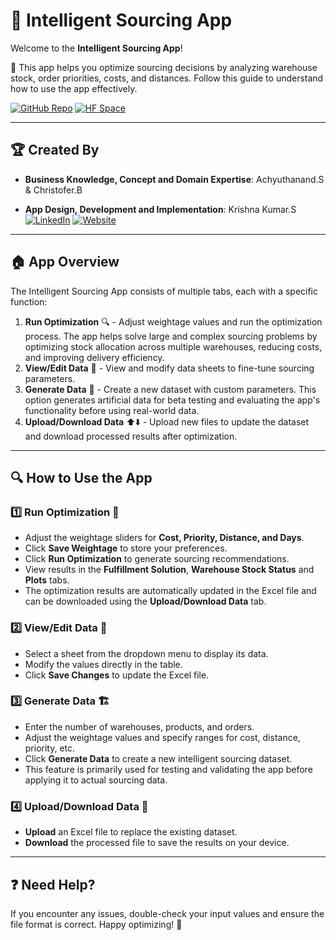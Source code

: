 # 📌 Intelligent Sourcing App

Welcome to the **Intelligent Sourcing App**! 

🚀 This app helps you optimize sourcing decisions by analyzing warehouse stock, order priorities, costs, and distances.
Follow this guide to understand how to use the app effectively.


[![GitHub Repo](https://img.shields.io/badge/GitHub-Intelligent_Sourcing-blue?logo=github)](https://github.com/kk20krishna/Intelligent-Sourcing)
[![HF Space](https://img.shields.io/badge/HuggingFace-Intelligent_Sourcing_App-orange?logo=huggingface)](https://huggingface.co/spaces/kk20krishna/Intelligent-Sourcing)  
 

---
## 🏆 Created By
- **Business Knowledge, Concept and Domain Expertise**: Achyuthanand.S & Christofer.B


- **App Design, Development and Implementation**: Krishna Kumar.S
[![LinkedIn](https://img.shields.io/badge/LinkedIn-Connect-blue?logo=linkedin)](https://www.linkedin.com/in/krishna-kumar-sankaran-kutty/)
[![Website](https://img.shields.io/badge/Website-Krishna_Kumar_S-green?logo=netlify)](https://krishnakumars.netlify.app/)  

---

## 🏠 App Overview
The Intelligent Sourcing App consists of multiple tabs, each with a specific function:

  1. **Run Optimization** 🔍 - Adjust weightage values and run the optimization process. The app helps solve large and complex sourcing problems by optimizing stock allocation across multiple warehouses, reducing costs, and improving delivery efficiency.
  2. **View/Edit Data** 📑 - View and modify data sheets to fine-tune sourcing parameters.
  3. **Generate Data** 🎲 - Create a new dataset with custom parameters. This option generates artificial data for beta testing and evaluating the app's functionality before using real-world data.
  4. **Upload/Download Data** ⬆️⬇️ - Upload new files to update the dataset and download processed results after optimization.

---

## 🔍 How to Use the App

### 1️⃣ Run Optimization 🚀
- Adjust the weightage sliders for **Cost, Priority, Distance, and Days**.
- Click **Save Weightage** to store your preferences.
- Click **Run Optimization** to generate sourcing recommendations.
- View results in the **Fulfillment Solution**,  **Warehouse Stock Status** and **Plots** tabs.
- The optimization results are automatically updated in the Excel file and can be downloaded using the **Upload/Download Data** tab.

### 2️⃣ View/Edit Data 📝
- Select a sheet from the dropdown menu to display its data.
- Modify the values directly in the table.
- Click **Save Changes** to update the Excel file.

### 3️⃣ Generate Data 🏗️
- Enter the number of warehouses, products, and orders.
- Adjust the weightage values and specify ranges for cost, distance, priority, etc.
- Click **Generate Data** to create a new intelligent sourcing dataset.
- This feature is primarily used for testing and validating the app before applying it to actual sourcing data.

### 4️⃣ Upload/Download Data 📂
- **Upload** an Excel file to replace the existing dataset.
- **Download** the processed file to save the results on your device.

---

## ❓ Need Help?
If you encounter any issues, double-check your input values and ensure the file format is correct. Happy optimizing! 🎯

